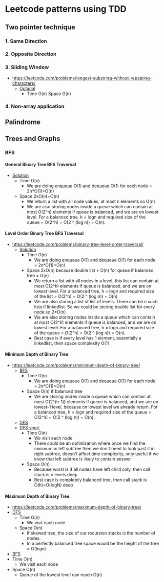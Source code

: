 # Leetcode patterns using TDD

## Two pointer technique
### 1. Same Direction
### 2. Opposite Direction
### 3. Sliding Window
- https://leetcode.com/problems/longest-substring-without-repeating-characters/
  - [Optimal](src/main/java/arraysStrings/slidingWindow/Q3_longestSubstringWithoutRepeatingCharacters/Solution.java)
    - Time O(n) Space O(n)
### 4. Non-array application
## Palindrome

## Trees and Graphs
### BFS
#### General Binary Tree BFS Traversal
- [Solution](src/main/java/treeGraphs/general_binaryTreeTraversal/general_binaryTreeTraversal_BFS.java)
  - Time O(n)
    - We are doing enqueue O(1) and dequeue O(1) for each node = 2n*O(1)=O(n)
  - Space 2xO(n)=O(n)
    - We return a list with all node values, at most n elements so O(n)
    - We are also storing nodes inside a queue which can contain at most O(2^h) elements if queue is balanced, and we are on lowest level. For a balanced tree, h = logn and required size of the queue = O(2^h) = O(2 ^ (log n)) = O(n).
#### Level Order Binary Tree BFS Traversal
- https://leetcode.com/problems/binary-tree-level-order-traversal/
  - [Solution](src/main/java/treeGraphs/Q102_binaryTreeLevelOrderTraversal/Q102_binaryTreeLevelOrderTraversal_BFS.java)
    - Time O(n)
      - We are doing enqueue O(1) and dequeue O(1) for each node = 2n*O(1)=O(n)
    - Space 2xO(n) because double list + O(n) for queue if balanced tree = O(n)
      - We return a list with all nodes in a level, this list can contain at most O(2^h) elements if queue is balanced, and we are on lowest level. For a balanced tree, h = logn and required size of the list = O(2^h) = O(2 ^ (log n)) = O(n).
      - We are also storing a list of list of levels. There can be n such lists if linkedlist. So we could be storing double list for every node so 2*O(n)
      - We are also storing nodes inside a queue which can contain at most O(2^h) elements if queue is balanced, and we are on lowest level. For a balanced tree, h = logn and required size of the queue = O(2^h) = O(2 ^ (log n)) = O(n).
      - Best case is if every level has 1 element, essentially a linkedlist, then space complexity O(1)
#### Minimum Depth of Binary Tree
- https://leetcode.com/problems/minimum-depth-of-binary-tree/
  - [BFS](src/main/java/treeGraphs/Q111_minDepthOfBinaryTree/Q111_minDepthOfBinaryTree_BFS.java)
    - Time O(n)
      - We are doing enqueue O(1) and dequeue O(1) for each node = 2n*O(1)=O(n)
    - Space O(n) if balanced tree
      - We are storing nodes inside a queue which can contain at most O(2^(h-1)) elements if queue is balanced, and we are on lowest-1 level, because on lowest level we already return. For a balanced tree, h = logn and required size of the queue = O(2^h) = O(2 ^ (log n)) = O(n).
  - [DFS](src/main/java/treeGraphs/Q111_minDepthOfBinaryTree/Q111_minDepthOfBinaryTree_DFS.java)
  - [DFS short](src/main/java/treeGraphs/Q111_minDepthOfBinaryTree/Q111_minDepthOfBinaryTree_DFSShort.java)
    - Time O(n)
      - We visit each node
      - There could be an optimization where once we find the minimum in left subtree then we don't need to look past it in right subtree, doesn't affect time complexity, only useful if we know that left subtree is likely to contain answer
    - Space O(n)
      - Because worst is if all nodes have left child only, then call stack is n levels deep
      - Best case is completely balanced tree, then call stack is O(h)=O(logN) deep
#### Maximum Depth of Binary Tree
- https://leetcode.com/problems/maximum-depth-of-binary-tree/
- [DFS](src/main/java/treeGraphs/Q104_maxDepthOfBinaryTree/Q104_maxDepthOfBinaryTree_DFSRecursive.java)
  - Time O(n)
    - We visit each node
  - Space O(n)
    - If skewed tree, the size of our recursion stacks is the number of nodes.
    - In a perfectly balanced tree space would be the height of the tree = O(logn)
- [BFS](src/main/java/treeGraphs/Q104_maxDepthOfBinaryTree/Q104_maxDepthOfBinaryTree_BFS.java)
- Time O(n)
  - We visit each node
- Space O(n)
  - Queue of the lowest level can reach O(n)